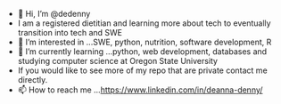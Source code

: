 - 👋 Hi, I’m @dedenny
- I am a registered dietitian and learning more about tech to eventually transition into tech and SWE
- 👀 I’m interested in ...SWE, python, nutrition, software development, R
- 🌱 I’m currently learning ...python, web development, databases and studying computer science at Oregon State University
- If you would like to see more of my repo that are private contact me directly.
- 📫 How to reach me ...https://www.linkedin.com/in/deanna-denny/

<!---
dedenny/dedenny is a ✨ special ✨ repository because its `README.md` (this file) appears on your GitHub profile.
You can click the Preview link to take a look at your changes.
--->
